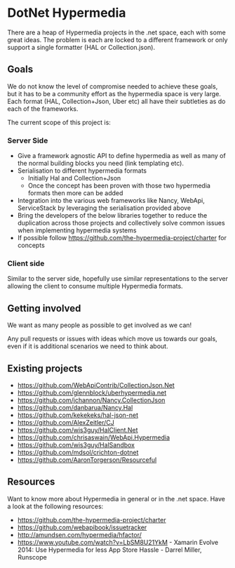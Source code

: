 DotNet Hypermedia
===

There are a heap of Hypermedia projects in the .net space, each with some great ideas. The problem is each are locked to a different framework or only support a single formatter (HAL or Collection.json).

## Goals
We do not know the level of compromise needed to achieve these goals, but it has to be a community effort as the hypermedia space is very large. Each format (HAL, Collection+Json, Uber etc) all have their subtleties as do each of the frameworks. 
 
The current scope of this project is:

### Server Side
 - Give a framework agnostic API to define hypermedia as well as many of the normal building blocks you need (link templating etc).
 - Serialisation to different hypermedia formats
    - Initially Hal and Collection+Json
    - Once the concept has been proven with those two hypermedia formats then more can be added
 - Integration into the various web frameworks like Nancy, WebApi, ServiceStack by leveraging the serialisation provided above
 - Bring the developers of the below libraries together to reduce the duplication across those projects and collectively solve common issues when implementing hypermedia systems
 - If possible follow https://github.com/the-hypermedia-project/charter for concepts

### Client side
Similar to the server side, hopefully use similar representations to the server allowing the client to consume multiple Hypermedia formats.

## Getting involved
We want as many people as possible to get involved as we can!

Any pull requests or issues with ideas which move us towards our goals, even if it is additional scenarios we need to think about.

## Existing projects
 - https://github.com/WebApiContrib/CollectionJson.Net
 - https://github.com/glennblock/uberhypermedia.net
 - https://github.com/jchannon/Nancy.CollectionJson
 - https://github.com/danbarua/Nancy.Hal
 - https://github.com/kekekeks/hal-json-net
 - https://github.com/AlexZeitler/CJ
 - https://github.com/wis3guy/HalClient.Net
 - https://github.com/chrisaswain/WebApi.Hypermedia
 - https://github.com/wis3guy/HalSandbox
 - https://github.com/mdsol/crichton-dotnet
 - https://github.com/AaronTorgerson/Resourceful


## Resources
Want to know more about Hypermedia in general or in the .net space. Have a look at the following resources:

 - https://github.com/the-hypermedia-project/charter
 - https://github.com/webapibook/issuetracker
 - http://amundsen.com/hypermedia/hfactor/
 - https://www.youtube.com/watch?v=LbSM8U21YkM - Xamarin Evolve 2014: Use Hypermedia for less App Store Hassle - Darrel Miller, Runscope
